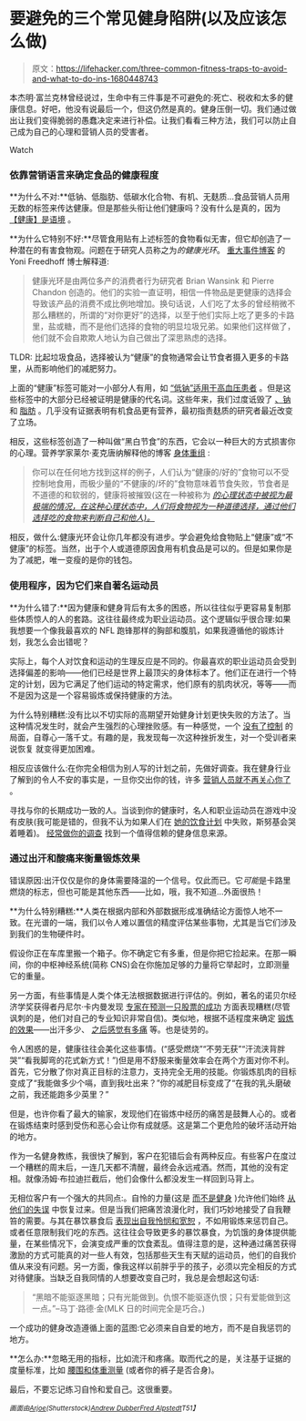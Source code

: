 # 要避免的三个常见健身陷阱(以及应该怎么做)

> 原文：<https://lifehacker.com/three-common-fitness-traps-to-avoid-and-what-to-do-ins-1680448743>

本杰明·富兰克林曾经说过，生命中有三件事是不可避免的:死亡、税收和太多的健康信息。好吧，他没有说最后一个，但这仍然是真的。健身压倒一切。我们通过做出让我们变得脆弱的愚蠢决定来进行补偿。让我们看看三种方法，我们可以防止自己成为自己的心理和营销人员的受害者。

Watch

### 依靠营销语言来确定食品的健康程度

**为什么不对:**低钠、低脂肪、低碳水化合物、有机、无麸质...食品营销人员用无数的标签来传达健康。但是那些头衔让他们健康吗？没有什么是真的，因为 [【健康】是语境](http://vitals.lifehacker.com/health-is-not-binary-anything-can-be-healthy-or-unhe-1679941684) 。

**为什么它特别不好:**尽管食用贴有上述标签的食物看似无害，但它却创造了一种潜在的有害食物观。问题在于研究人员称之为*的健康光环*。 [重大事件博客](http://www.weightymatters.ca/) 的 Yoni Freedhoff 博士解释道:

> 健康光环是由两位多产的消费者行为研究者 Brian Wansink 和 Pierre Chandon 创造的。他们的实验一直证明，相信一件物品是更健康的选择会导致该产品的消费不成比例地增加。换句话说，人们吃了太多的曾经稍微不那么糟糕的，所谓的“对你更好”的选择，以至于他们实际上吃了更多的卡路里，盐或糖，而不是他们选择的食物的明显垃圾兄弟。如果他们这样做了，他们就不会自欺欺人地认为自己做出了深思熟虑的选择。

TLDR: 比起垃圾食品，选择被认为“健康”的食物通常会让节食者摄入更多的卡路里，从而影响他们的减肥努力。

上面的“健康”标签可能对一小部分人有用，如 [“低钠”适用于高血压患者](http://lifehacker.com/is-salt-actually-bad-for-me-1453438069) 。但是这些标签中的大部分已经被证明是健康的代名词。这些年来，我们过度诋毁了 [、钠](http://www.scientificamerican.com/article/its-time-to-end-the-war-on-salt/) 和 [脂肪](http://www.ncbi.nlm.nih.gov/pubmed/20711693) 。几乎没有证据表明有机食品更有营养，最初指责麸质的研究者最近改变了立场。

相反，这些标签创造了一种叫做“黑白节食”的东西，它会以一种巨大的方式损害你的心理。营养学家莱尔·麦克唐纳解释他的博客 [身体重组](http://bodyrecomposition.com) :

> 你可以在任何地方找到这样的例子，人们认为“健康的/好的”食物可以不受控制地食用，而极少量的“不健康的/坏的”食物意味着节食失败，节食者是不道德的和软弱的，健康将被摧毁(这在一种被称为 [*的心理状态中被视为最极端的情况，在这种心理状态中，人们将食物视为一种道德选择，通过他们选择吃的食物来判断自己和他人)。*](http://en.wikipedia.org/wiki/Orthorexia_nervosa)

相反，做什么:健康光环会让你几年都没有进步。学会避免给食物贴上“健康”或“不健康”的标签。当然，出于个人或道德原因食用有机食品是可以的。但是如果你是为了减肥，唯一变瘦的是你的钱包。

### 使用程序，因为它们来自著名运动员

**为什么错了:**因为健康和健身背后有太多的困惑，所以往往似乎更容易复制那些体质惊人的人的套路。这往往最终成为职业运动员。这个逻辑似乎很合理:如果我想要一个像我最喜欢的 NFL 跑锋那样的胸部和腹肌，如果我遵循他的锻炼计划，我怎么会出错呢？

实际上，每个人对饮食和运动的生理反应是不同的。你最喜欢的职业运动员会受到选择偏差的影响——他们已经是世界上最顶尖的身体标本了。他们正在进行一个特定的计划，因为它满足了他们运动的特定需求，他们原有的肌肉状况，等等——而不是因为这是一个容易锻炼或保持健康的方法。

为什么特别糟糕:没有比以不切实际的高期望开始健身计划更快失败的方法了。当这种情况发生时，就会产生强烈的心理挫败感。有一种感觉，一个 [没有了控制](http://www.bodyrecomposition.com/fat-loss/the-full-diet-break.html/) 的局面，自尊心一落千丈。有趣的是，我发现每一次这种挫折发生，对一个受训者来说恢复 就变得更加困难。

相反应该做什么:在你完全相信为别人写的计划之前，先做好调查。我在健身行业了解到的令人不安的事实是，一旦你交出你的钱，许多 [营销人员就不再关心你了](http://dicktalens.com/why-the-fitness-industry-is-broken/) 。

寻找与你的长期成功一致的人。当谈到你的健康时，名人和职业运动员在游戏中没有皮肤(我可能是错的，但我不认为如果人们在 [她的饮食计划](http://healthyceleb.com/nicole-snooki-polizzi-diet-plan-workout-routine/25619) 中失败，斯努基会哭着睡着)。 [经常做你的调查](https://lifehacker.com/the-questions-you-should-ask-when-reading-any-health-ne-1679227474) 找到一个值得信赖的健身信息来源。

### 通过出汗和酸痛来衡量锻炼效果

错误原因:出汗仅仅是你的身体需要降温的一个信号。仅此而已。它*可能*是卡路里燃烧的标志，但也可能是其他东西——比如，哦，我不知道...外面很热！

**为什么特别糟糕:**人类在根据内部和外部数据形成准确结论方面惊人地不一致。在光谱的一端，我们以令人难以置信的精度评估某些事物，尤其是当它们涉及到我们的生物硬件时。

假设你正在车库里搬一个箱子。你不确定它有多重，但是你把它捡起来。在那一瞬间，你的中枢神经系统(简称 CNS)会在你施加足够的力量将它举起时，立即测量它的重量。

另一方面，有些事情是人类个体无法根据数据进行评估的。例如，著名的诺贝尔经济学奖获得者丹尼尔·卡内曼发现 [专家在预测一只股票的成功](http://www.nytimes.com/2011/10/23/magazine/dont-blink-the-hazards-of-confidence.html?pagewanted=all) 方面表现糟糕(尽管讽刺的是，他们对自己的专业知识非常自信)。类似地，根据不适程度来确定 [锻炼的效果](http://vitals.lifehacker.com/health-is-not-binary-anything-can-be-healthy-or-unhe-1679941684)——出汗多少、 [之后感觉有多痛](http://www.syattfitness.com/training/fitness-myths-need-die-muscle-soreness/) 等。也是徒劳的。

令人困惑的是，健康往往会美化这些事情。(“感受燃烧”“不劳无获”“汗流浃背胖哭”“看我脚弯的花式新方式！”)但是用不舒服来衡量效率会在两个方面对你不利。首先，它分散了你对真正目标的注意力，支持完全无用的技能。你锻炼肌肉的目标变成了“我能做多少个嗝，直到我吐出来？”你的减肥目标变成了“在我的乳头磨破之前，我还能跑多少英里？”

但是，也许你看了最大的输家，发现他们在锻炼中经历的痛苦是鼓舞人心的。或者在锻炼结束时感到受伤和恶心会让你有成就感。这是第二个更危险的破坏活动开始的地方。

作为一名健身教练，我很快了解到，客户在犯错后会有两种反应。有些客户在度过一个糟糕的周末后，一连几天都不清醒，最终会永远戒酒。然而，其他的没有定相。就像汤姆·布拉迪拦截后，他们会像什么都没发生一样回到马背上。

无相位客户有一个强大的共同点:。自怜的力量(这是 [而不是健身](https://hbr.org/2012/09/to-succeed-forget-self-esteem/) )允许他们始终 [从他们的失误](http://lifehacker.com/five-steps-to-get-back-into-your-fitness-routine-1658435892) 中恢复过来。但是当我们把痛苦浪漫化时，我们巧妙地接受了自我鞭笞的需要。与其在暴饮暴食后 [表现出自我怜悯和宽恕](http://dicktalens.com/how-to-squash-binge-eating-in-its-tracks/) ，不如用锻炼来惩罚自己。或者任意限制我们吃的东西。这往往会导致更多的暴饮暴食，为饥饿的身体提供能量，在某些情况下，会演变成严重的饮食紊乱。值得注意的是，这种通过痛苦获得激励的方式可能真的对一些人有效，包括那些天生有天赋的运动员，他们的自我价值从来没有问题。另一方面，像我这样以前胖乎乎的孩子，必须以完全相反的方式对待健康。当缺乏自我同情的人想要改变自己时，我总是会想起这句话:

> “黑暗不能驱逐黑暗；只有光能做到。仇恨不能驱逐仇恨；只有爱能做到这一点。”–马丁·路德·金(MLK 日的时间完全是巧合。)

一个成功的健身改造遵循上面的蓝图:它必须来自自爱的地方，而不是自我惩罚的地方。

**怎么办:**忽略无用的指标，比如流汗和疼痛。取而代之的是，关注基于证据的度量标准，比如 [腰围和体重测量](http://vitals.lifehacker.com/how-to-properly-weigh-yourself-for-more-consistent-mot-1678032516) (或者你的裤子是否合身)。

最后，不要忘记练习自怜和爱自己。这很重要。

<small>*画面由*</small>[<small>*Arjoe*</small>](http://www.shutterstock.com/pic-242952940/stock-vector-businessman-running-in-a-hamster-wheel.html)<small>*(Shutterstock)*</small>[<small>*Andrew Dubber*</small>](https://www.flickr.com/photos/adubber/)<small></small>*[<small>*Fred Alpstedt*</small>](https://www.flickr.com/photos/alpstedt/)<small>T51】</small>*